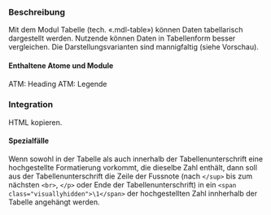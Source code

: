 ### Beschreibung

Mit dem Modul Tabelle (tech. «.mdl-table») können Daten tabellarisch dargestellt werden.
Nutzende können Daten in Tabellenform besser vergleichen.
Die Darstellungsvarianten sind mannigfaltig (siehe Vorschau).

#### Enthaltene Atome und Module
ATM: Heading
ATM: Legende


### Integration

HTML kopieren.

#### Spezialfälle

Wenn sowohl in der Tabelle als auch innerhalb der Tabellenunterschrift eine hochgestellte Formatierung vorkommt, die dieselbe Zahl enthält, dann soll aus der Tabellenunterschrift die Zeile der Fussnote (nach ```</sup>``` bis zum nächsten ```<br>```, ```</p>``` oder Ende der Tabellenunterschrift) in ein ```<span class="visuallyhidden">\1</span>``` der hochgestellten Zahl innherhalb der Tabelle angehängt werden.